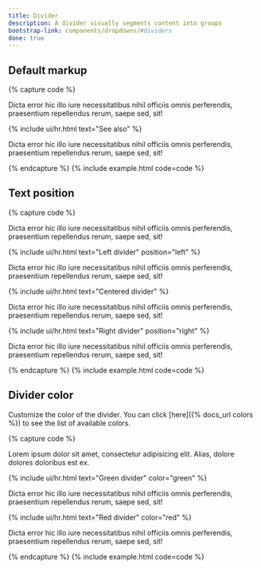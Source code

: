 ```yaml
---
title: Divider
description: A divider visually segments content into groups
bootstrap-link: components/dropdowns/#dividers
done: true
---
```



## Default markup

{% capture code %}
<p>
  Dicta error hic illo iure necessitatibus nihil officiis omnis perferendis, praesentium repellendus rerum, saepe sed, sit!
</p>
{% include ui/hr.html text="See also" %}
<p>
  Dicta error hic illo iure necessitatibus nihil officiis omnis perferendis, praesentium repellendus rerum, saepe sed, sit!
</p>
{% endcapture %}
{% include example.html code=code %}


## Text position

{% capture code %}
<p>
  Dicta error hic illo iure necessitatibus nihil officiis omnis perferendis, praesentium repellendus rerum, saepe sed, sit!
</p>
{% include ui/hr.html text="Left divider" position="left" %}
<p>
  Dicta error hic illo iure necessitatibus nihil officiis omnis perferendis, praesentium repellendus rerum, saepe sed, sit!
</p>
{% include ui/hr.html text="Centered divider"  %}
<p>
  Dicta error hic illo iure necessitatibus nihil officiis omnis perferendis, praesentium repellendus rerum, saepe sed, sit!
</p>
{% include ui/hr.html text="Right divider" position="right" %}
<p>
  Dicta error hic illo iure necessitatibus nihil officiis omnis perferendis, praesentium repellendus rerum, saepe sed, sit!
</p>
{% endcapture %}
{% include example.html code=code %}


## Divider color

Customize the color of the divider. You can click [here]({% docs_url colors %}) to see the list of available colors.

{% capture code %}
<p>
  Lorem ipsum dolor sit amet, consectetur adipisicing elit. Alias, dolore dolores doloribus est ex.
</p>
{% include ui/hr.html text="Green divider" color="green" %}
<p>
   Dicta error hic illo iure necessitatibus nihil officiis omnis perferendis, praesentium repellendus rerum, saepe sed, sit!
</p>
{% include ui/hr.html text="Red divider" color="red" %}
<p>
   Dicta error hic illo iure necessitatibus nihil officiis omnis perferendis, praesentium repellendus rerum, saepe sed, sit!
</p>
{% endcapture %}
{% include example.html code=code %}
